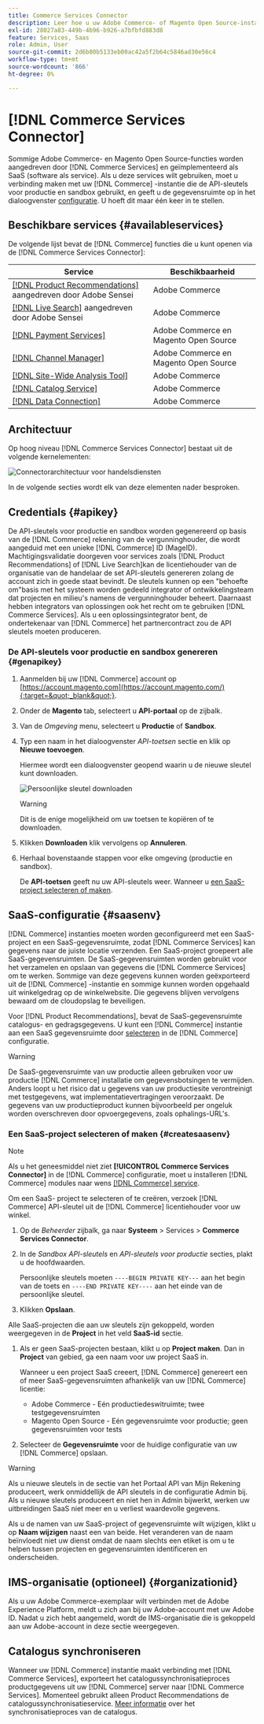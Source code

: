 ```yaml
---
title: Commerce Services Connector
description: Leer hoe u uw Adobe Commerce- of Magento Open Source-instantie integreert met de API-sleutels voor productie en sandbox.
exl-id: 28027a83-449b-4b96-b926-a7bfbfd883d8
feature: Services, Saas
role: Admin, User
source-git-commit: 2d6b80b5133eb00ac42a5f2b64c5846ad30e56c4
workflow-type: tm+mt
source-wordcount: '866'
ht-degree: 0%

---
```


# [!DNL Commerce Services Connector]

Sommige Adobe Commerce- en Magento Open Source-functies worden aangedreven door [!DNL Commerce Services]  en geïmplementeerd als SaaS (software als service). Als u deze services wilt gebruiken, moet u verbinding maken met uw [!DNL Commerce] -instantie die de API-sleutels voor productie en sandbox gebruikt, en geeft u de gegevensruimte op in het dialoogvenster [configuratie](https://experienceleague.adobe.com/docs/commerce-admin/config/services/saas.html). U hoeft dit maar één keer in te stellen.

## Beschikbare services {#availableservices}

De volgende lijst bevat de [!DNL Commerce] functies die u kunt openen via de [!DNL Commerce Services Connector]:

| Service | Beschikbaarheid |
| ---|--- |
| [[!DNL Product Recommendations]](/help/product-recommendations/overview.md) aangedreven door Adobe Sensei | Adobe Commerce |
| [[!DNL Live Search]](/help/live-search/overview.md) aangedreven door Adobe Sensei | Adobe Commerce |
| [[!DNL Payment Services]](/help/payment-services/overview.md) | Adobe Commerce en Magento Open Source |
| [[!DNL Channel Manager]](https://experienceleague.adobe.com/docs/commerce-channels/channel-manager/intro-to-channel-manager/overview.html) | Adobe Commerce en Magento Open Source |
| [[!DNL Site-Wide Analysis Tool]](https://experienceleague.adobe.com/docs/commerce-operations/tools/site-wide-analysis-tool/intro.html) | Adobe Commerce |
| [[!DNL Catalog Service]](/help/catalog-service/overview.md) | Adobe Commerce |
| [[!DNL Data Connection]](/help/data-connection/overview.md) | Adobe Commerce |

## Architectuur

Op hoog niveau [!DNL Commerce Services Connector] bestaat uit de volgende kernelementen:

![Connectorarchitectuur voor handelsdiensten](assets/saas-config-sync-workflow.png)

In de volgende secties wordt elk van deze elementen nader besproken.

## Credentials {#apikey}

De API-sleutels voor productie en sandbox worden gegenereerd op basis van de [!DNL Commerce] rekening van de vergunninghouder, die wordt aangeduid met een unieke [!DNL Commerce] ID (MageID). Machtigingsvalidatie doorgeven voor services zoals [!DNL Product Recommendations] of [!DNL Live Search]kan de licentiehouder van de organisatie van de handelaar de set API-sleutels genereren zolang de account zich in goede staat bevindt. De sleutels kunnen op een &quot;behoefte om&quot;basis met het systeem worden gedeeld integrator of ontwikkelingsteam dat projecten en milieu&#39;s namens de vergunninghouder beheert. Daarnaast hebben integrators van oplossingen ook het recht om te gebruiken [!DNL Commerce Services]. Als u een oplossingsintegrator bent, de ondertekenaar van [!DNL Commerce] het partnercontract zou de API sleutels moeten produceren.

### De API-sleutels voor productie en sandbox genereren {#genapikey}

1. Aanmelden bij uw [!DNL Commerce] account op [https://account.magento.com](https://account.magento.com/){:target=&quot;_blank&quot;}.

1. Onder de **Magento** tab, selecteert u **API-portaal** op de zijbalk.

1. Van de _Omgeving_ menu, selecteert u **Productie** of **Sandbox**.

1. Typ een naam in het dialoogvenster _API-toetsen_ sectie en klik op **Nieuwe toevoegen**.

   Hiermee wordt een dialoogvenster geopend waarin u de nieuwe sleutel kunt downloaden.

   ![Persoonlijke sleutel downloaden](assets/download-api-private-key.png)

   >[!WARNING]
   >
   > Dit is de enige mogelijkheid om uw toetsen te kopiëren of te downloaden.

1. Klikken **Downloaden** klik vervolgens op **Annuleren**.

1. Herhaal bovenstaande stappen voor elke omgeving (productie en sandbox).

   De **API-toetsen** geeft nu uw API-sleutels weer. Wanneer u [een SaaS-project selecteren of maken](#createsaasenv).

## SaaS-configuratie {#saasenv}

[!DNL Commerce] instanties moeten worden geconfigureerd met een SaaS-project en een SaaS-gegevensruimte, zodat [!DNL Commerce Services] kan gegevens naar de juiste locatie verzenden. Een SaaS-project groepeert alle SaaS-gegevensruimten. De SaaS-gegevensruimten worden gebruikt voor het verzamelen en opslaan van gegevens die [!DNL Commerce Services] om te werken. Sommige van deze gegevens kunnen worden geëxporteerd uit de [!DNL Commerce] -instantie en sommige kunnen worden opgehaald uit winkelgedrag op de winkelwebsite. Die gegevens blijven vervolgens bewaard om de cloudopslag te beveiligen.

Voor [!DNL Product Recommendations], bevat de SaaS-gegevensruimte catalogus- en gedragsgegevens. U kunt een [!DNL Commerce] instantie aan een SaaS gegevensruimte door [selecteren](https://docs.magento.com/user-guide/configuration/services/saas.html) in de [!DNL Commerce] configuratie.

>[!WARNING]
>
> De SaaS-gegevensruimte van uw productie alleen gebruiken voor uw productie [!DNL Commerce] installatie om gegevensbotsingen te vermijden. Anders loopt u het risico dat u gegevens van uw productiesite verontreinigt met testgegevens, wat implementatievertragingen veroorzaakt. De gegevens van uw productieproduct kunnen bijvoorbeeld per ongeluk worden overschreven door opvoergegevens, zoals ophalings-URL&#39;s.

### Een SaaS-project selecteren of maken {#createsaasenv}

>[!NOTE]
>
> Als u het geneesmiddel niet ziet **[!UICONTROL Commerce Services Connector]** in de [!DNL Commerce] configuratie, moet u installeren [!DNL Commerce] modules naar wens [[!DNL Commerce] service](#availableservices).

Om een SaaS- project te selecteren of te creëren, verzoek [!DNL Commerce] API-sleutel uit de [!DNL Commerce] licentiehouder voor uw winkel.

1. Op de _Beheerder_ zijbalk, ga naar **Systeem** > Services > **Commerce Services Connector**.

1. In de _Sandbox API-sleutels_ en _API-sleutels voor productie_ secties, plakt u de hoofdwaarden.

   Persoonlijke sleutels moeten `----BEGIN PRIVATE KEY---` aan het begin van de toets en `----END PRIVATE KEY----` aan het einde van de persoonlijke sleutel.

1. Klikken **Opslaan**.

Alle SaaS-projecten die aan uw sleutels zijn gekoppeld, worden weergegeven in de **Project** in het veld **SaaS-id** sectie.

1. Als er geen SaaS-projecten bestaan, klikt u op **Project maken**. Dan in **Project** van gebied, ga een naam voor uw project SaaS in.

   Wanneer u een project SaaS creeert, [!DNL Commerce] genereert een of meer SaaS-gegevensruimten afhankelijk van uw [!DNL Commerce] licentie:
   - Adobe Commerce - Eén productiedeswitruimte; twee testgegevensruimten
   - Magento Open Source - Eén gegevensruimte voor productie; geen gegevensruimten voor tests

1. Selecteer de **Gegevensruimte** voor de huidige configuratie van uw [!DNL Commerce] opslaan.

>[!WARNING]
>
> Als u nieuwe sleutels in de sectie van het Portaal API van Mijn Rekening produceert, werk onmiddellijk de API sleutels in de configuratie Admin bij. Als u nieuwe sleutels produceert en niet hen in Admin bijwerkt, werken uw uitbreidingen SaaS niet meer en u verliest waardevolle gegevens.

Als u de namen van uw SaaS-project of gegevensruimte wilt wijzigen, klikt u op **Naam wijzigen** naast een van beide. Het veranderen van de naam beïnvloedt niet uw dienst omdat de naam slechts een etiket is om u te helpen tussen projecten en gegevensruimten identificeren en onderscheiden.

## IMS-organisatie (optioneel) {#organizationid}

Als u uw Adobe Commerce-exemplaar wilt verbinden met de Adobe Experience Platform, meldt u zich aan bij uw Adobe-account met uw Adobe ID. Nadat u zich hebt aangemeld, wordt de IMS-organisatie die is gekoppeld aan uw Adobe-account in deze sectie weergegeven.

## Catalogus synchroniseren

Wanneer uw [!DNL Commerce] instantie maakt verbinding met [!DNL Commerce Services], exporteert het catalogussynchronisatieproces productgegevens uit uw [!DNL Commerce] server naar [!DNL Commerce Services]. Momenteel gebruikt alleen Product Recommendations de catalogussynchronisatieservice. [Meer informatie](catalog-sync.md) over het synchronisatieproces van de catalogus.
